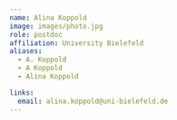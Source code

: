 ```yaml
---
name: Alina Koppold
image: images/photo.jpg
role: postdoc
affiliation: University Bielefeld
aliases:
  - A. Koppold
  - A Koppold 
  - Alina Koppold 

links:
  email: alina.koppold@uni-bielefeld.de
---
```


